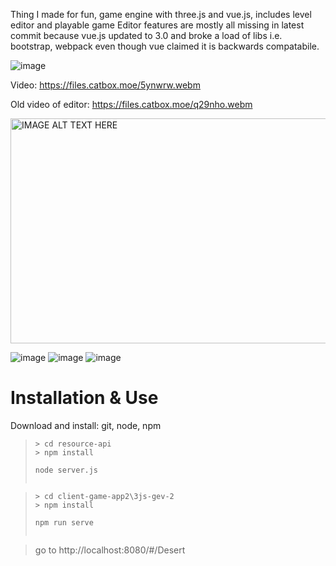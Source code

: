 Thing I made for fun, game engine with three.js and vue.js, includes level editor and playable game
Editor features are mostly all missing in latest commit because vue.js updated to 3.0 and broke a load of libs i.e. bootstrap, webpack even though vue claimed it is backwards compatabile.

![image](https://i.imgur.com/MJDE1jh.jpg)


Video: https://files.catbox.moe/5ynwrw.webm


Old video of editor: https://files.catbox.moe/q29nho.webm

<a href="http://www.youtube.com/watch?feature=player_embedded&v=yBZgsyiCR08" target="_blank"><img src="http://img.youtube.com/vi/yBZgsyiCR08/0.jpg" alt="IMAGE ALT TEXT HERE" width="640" height="360" border="0" /></a>

![image](https://i.imgur.com/9msMG9f.png)
![image](https://i.imgur.com/qMJnxUE.png)
![image](https://i.imgur.com/jAi2P8H.jpg)
# Installation & Use

Download and install: git, node, npm

>```
>> cd resource-api
>> npm install
>```
>```
> node server.js
>```
>```

>```
>> cd client-game-app2\3js-gev-2
>> npm install
>```
>```
> npm run serve 
>```
>```

>go to http://localhost:8080/#/Desert

